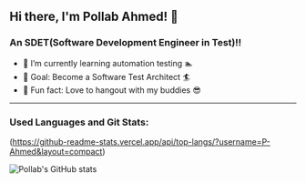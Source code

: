 ## Hi there, I'm Pollab Ahmed! 👋

### An SDET(Software Development Engineer in Test)!!

- :seedling: I’m currently learning automation testing :swimmer:
- :evergreen_tree: Goal: Become a Software Test Architect :surfer:
- :sunrise_over_mountains: Fun fact: Love to hangout with my buddies :sunglasses:

---

### Used Languages and Git Stats:
(https://github-readme-stats.vercel.app/api/top-langs/?username=P-Ahmed&layout=compact)

![Pollab's GitHub stats](https://github-readme-stats.vercel.app/api?username=P-Ahmed&show_icons=true&theme=deafult)
